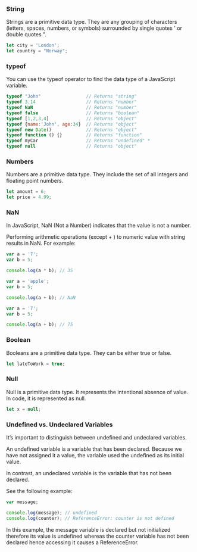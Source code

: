 ### String
Strings are a primitive data type. They are any grouping of characters (letters, spaces, numbers, or symbols) surrounded by single quotes ' or double quotes ".

```js
let city = 'London';
let country = "Norway";
```

### typeof
You can use the typeof operator to find the data type of a JavaScript variable.

```js
typeof "John"                 // Returns "string"
typeof 3.14                   // Returns "number"
typeof NaN                    // Returns "number"
typeof false                  // Returns "boolean"
typeof [1,2,3,4]              // Returns "object"
typeof {name:'John', age:34}  // Returns "object"
typeof new Date()             // Returns "object"
typeof function () {}         // Returns "function"
typeof myCar                  // Returns "undefined" *
typeof null                   // Returns "object"
```

### Numbers
Numbers are a primitive data type. They include the set of all integers and floating point numbers.


```js
let amount = 6;
let price = 4.99;
```

### NaN 
In JavaScript, NaN (Not a Number) indicates that the value is not a number.

Performing arithmetic operations (except + ) to numeric value with string results in NaN. For example:

```js
var a = '7';
var b = 5;

console.log(a * b); // 35
```

```js
var a = 'apple';
var b = 5;

console.log(a + b); // NaN
```

```js
var a = '7';
var b = 5;

console.log(a + b); // 75
```


### Boolean
Booleans are a primitive data type. They can be either true or false.

```js
let lateToWork = true;
```



### Null
Null is a primitive data type. It represents the intentional absence of value. In code, it is represented as null.


```js
let x = null;
```

### Undefined vs. Undeclared Variables
It’s important to distinguish between undefined and undeclared variables.

An undefined variable is a variable that has been declared. Because we have not assigned it a value, the variable used the undefined as its initial value.

In contrast, an undeclared variable is the variable that has not been declared.

See the following example:

```js
var message;

console.log(message); // undefined
console.log(counter); // ReferenceError: counter is not defined
```
In this example, the message variable is declared but not initialized therefore its value is undefined whereas the counter variable has not been declared hence accessing it causes a ReferenceError.